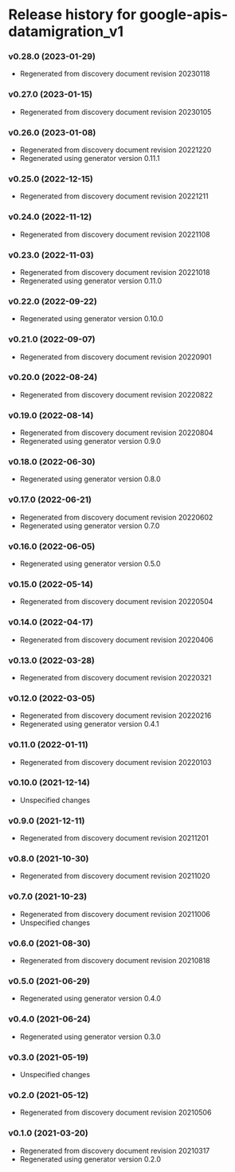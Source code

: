 # Release history for google-apis-datamigration_v1

### v0.28.0 (2023-01-29)

* Regenerated from discovery document revision 20230118

### v0.27.0 (2023-01-15)

* Regenerated from discovery document revision 20230105

### v0.26.0 (2023-01-08)

* Regenerated from discovery document revision 20221220
* Regenerated using generator version 0.11.1

### v0.25.0 (2022-12-15)

* Regenerated from discovery document revision 20221211

### v0.24.0 (2022-11-12)

* Regenerated from discovery document revision 20221108

### v0.23.0 (2022-11-03)

* Regenerated from discovery document revision 20221018
* Regenerated using generator version 0.11.0

### v0.22.0 (2022-09-22)

* Regenerated using generator version 0.10.0

### v0.21.0 (2022-09-07)

* Regenerated from discovery document revision 20220901

### v0.20.0 (2022-08-24)

* Regenerated from discovery document revision 20220822

### v0.19.0 (2022-08-14)

* Regenerated from discovery document revision 20220804
* Regenerated using generator version 0.9.0

### v0.18.0 (2022-06-30)

* Regenerated using generator version 0.8.0

### v0.17.0 (2022-06-21)

* Regenerated from discovery document revision 20220602
* Regenerated using generator version 0.7.0

### v0.16.0 (2022-06-05)

* Regenerated using generator version 0.5.0

### v0.15.0 (2022-05-14)

* Regenerated from discovery document revision 20220504

### v0.14.0 (2022-04-17)

* Regenerated from discovery document revision 20220406

### v0.13.0 (2022-03-28)

* Regenerated from discovery document revision 20220321

### v0.12.0 (2022-03-05)

* Regenerated from discovery document revision 20220216
* Regenerated using generator version 0.4.1

### v0.11.0 (2022-01-11)

* Regenerated from discovery document revision 20220103

### v0.10.0 (2021-12-14)

* Unspecified changes

### v0.9.0 (2021-12-11)

* Regenerated from discovery document revision 20211201

### v0.8.0 (2021-10-30)

* Regenerated from discovery document revision 20211020

### v0.7.0 (2021-10-23)

* Regenerated from discovery document revision 20211006
* Unspecified changes

### v0.6.0 (2021-08-30)

* Regenerated from discovery document revision 20210818

### v0.5.0 (2021-06-29)

* Regenerated using generator version 0.4.0

### v0.4.0 (2021-06-24)

* Regenerated using generator version 0.3.0

### v0.3.0 (2021-05-19)

* Unspecified changes

### v0.2.0 (2021-05-12)

* Regenerated from discovery document revision 20210506

### v0.1.0 (2021-03-20)

* Regenerated from discovery document revision 20210317
* Regenerated using generator version 0.2.0


